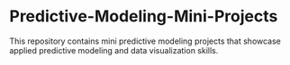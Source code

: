 # Predictive-Modeling-Mini-Projects

This repository contains mini predictive modeling projects that showcase applied predictive modeling and data visualization skills.
